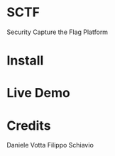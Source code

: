 # SCTF
Security Capture the Flag Platform

# Install

# Live Demo

# Credits

Daniele Votta
Filippo Schiavio
